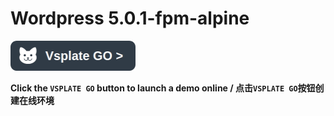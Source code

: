 # Wordpress 5.0.1-fpm-alpine

<a href="https://www.vsplate.com/?docker-compose=https://github.com/vsplate/dcenvs/wordpress/5.0.1-fpm-alpine"><img alt="VSPLATE GO" src="https://raw.githubusercontent.com/vsplate/images/master/vsgo_btn.png" width="200px"></a>

**Click the `VSPLATE GO` button to launch a demo online / 点击`VSPLATE GO`按钮创建在线环境**